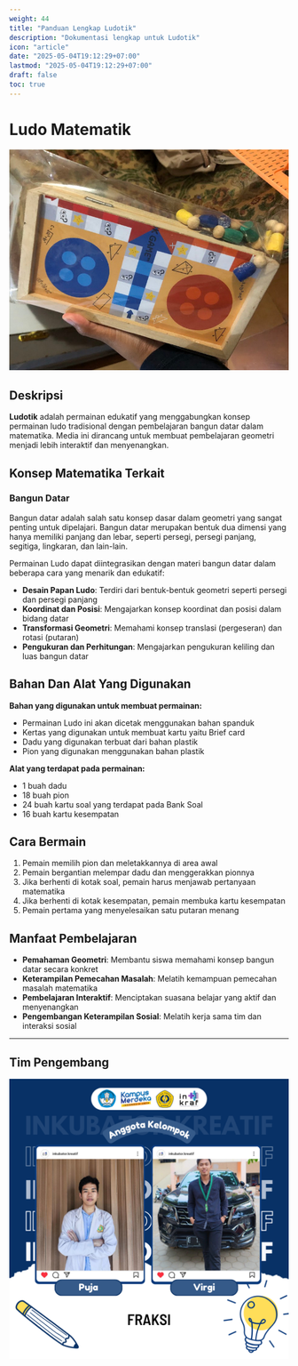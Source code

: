 ```yaml
---
weight: 44
title: "Panduan Lengkap Ludotik"
description: "Dokumentasi lengkap untuk Ludotik"
icon: "article"
date: "2025-05-04T19:12:29+07:00"
lastmod: "2025-05-04T19:12:29+07:00"
draft: false
toc: true
---
```


# **Ludo Matematik**

![Ludotik](/images/media_ajar/ludotik.jpeg)

## **Deskripsi**

**Ludotik** adalah permainan edukatif yang menggabungkan konsep permainan ludo tradisional dengan pembelajaran bangun datar dalam matematika. Media ini dirancang untuk membuat pembelajaran geometri menjadi lebih interaktif dan menyenangkan.

## **Konsep Matematika Terkait**

### Bangun Datar

Bangun datar adalah salah satu konsep dasar dalam geometri yang sangat penting untuk dipelajari. Bangun datar merupakan bentuk dua dimensi yang hanya memiliki panjang dan lebar, seperti persegi, persegi panjang, segitiga, lingkaran, dan lain-lain.

Permainan Ludo dapat diintegrasikan dengan materi bangun datar dalam beberapa cara yang menarik dan edukatif:

- **Desain Papan Ludo**: Terdiri dari bentuk-bentuk geometri seperti persegi dan persegi panjang
- **Koordinat dan Posisi**: Mengajarkan konsep koordinat dan posisi dalam bidang datar
- **Transformasi Geometri**: Memahami konsep translasi (pergeseran) dan rotasi (putaran)
- **Pengukuran dan Perhitungan**: Mengajarkan pengukuran keliling dan luas bangun datar

## **Bahan Dan Alat Yang Digunakan**

**Bahan yang digunakan untuk membuat permainan:**

- Permainan Ludo ini akan dicetak menggunakan bahan spanduk
- Kertas yang digunakan untuk membuat kartu yaitu Brief card
- Dadu yang digunakan terbuat dari bahan plastik
- Pion yang digunakan menggunakan bahan plastik

**Alat yang terdapat pada permainan:**

- 1 buah dadu
- 18 buah pion
- 24 buah kartu soal yang terdapat pada Bank Soal
- 16 buah kartu kesempatan

## **Cara Bermain**

1. Pemain memilih pion dan meletakkannya di area awal
2. Pemain bergantian melempar dadu dan menggerakkan pionnya
3. Jika berhenti di kotak soal, pemain harus menjawab pertanyaan matematika
4. Jika berhenti di kotak kesempatan, pemain membuka kartu kesempatan
5. Pemain pertama yang menyelesaikan satu putaran menang

## **Manfaat Pembelajaran**

- **Pemahaman Geometri**: Membantu siswa memahami konsep bangun datar secara konkret
- **Keterampilan Pemecahan Masalah**: Melatih kemampuan pemecahan masalah matematika
- **Pembelajaran Interaktif**: Menciptakan suasana belajar yang aktif dan menyenangkan
- **Pengembangan Keterampilan Sosial**: Melatih kerja sama tim dan interaksi sosial

---

## Tim Pengembang
![Ludotik](/images/peserta/fraction_verse.png)